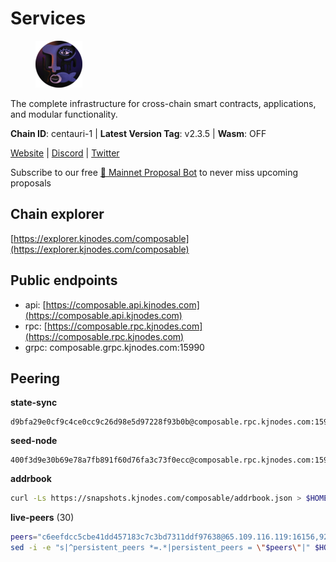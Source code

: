 # Services

<figure><img src="https://raw.githubusercontent.com/kj89/cosmos-images/main/logos/composable.png" alt=""><figcaption></figcaption></figure>

The complete infrastructure for cross-chain smart  contracts, applications, and modular functionality.

**Chain ID**: centauri-1 | **Latest Version Tag**: v2.3.5 | **Wasm**: OFF

[Website](https://www.composable.finance) | [Discord](https://discord.gg/composable) | [Twitter](https://twitter.com/ComposableFin)



Subscribe to our free [🤖 Mainnet Proposal Bot](https://t.me/kjnodes_proposal_bot) to never miss upcoming proposals


## Chain explorer
[https://explorer.kjnodes.com/composable](https://explorer.kjnodes.com/composable)

## Public endpoints

* api: [https://composable.api.kjnodes.com](https://composable.api.kjnodes.com)
* rpc: [https://composable.rpc.kjnodes.com](https://composable.rpc.kjnodes.com)
* grpc: composable.grpc.kjnodes.com:15990

## Peering

**state-sync**

```text
d9bfa29e0cf9c4ce0cc9c26d98e5d97228f93b0b@composable.rpc.kjnodes.com:15956
```

**seed-node**

```text
400f3d9e30b69e78a7fb891f60d76fa3c73f0ecc@composable.rpc.kjnodes.com:15959
```

**addrbook**
```bash
curl -Ls https://snapshots.kjnodes.com/composable/addrbook.json > $HOME/.banksy/config/addrbook.json
```

**live-peers** (30)
```bash
peers="c6eefdcc5cbe41dd457183c7c3bd7311ddf97638@65.109.116.119:16156,92336725dc7fda1504ea5962bb551f2610126377@65.108.198.118:22256,253f190c96d14ce98da8b7596385c1593a7be982@65.109.33.48:23656,f1417ea1b17234f37ebb67f6ef55aea791e591e8@142.44.213.82:1400,548b18f0288f4c128ef3ff133dcadf004263c363@38.242.230.118:26656,4cb008db9c8ae2eb5c751006b977d6910e990c5d@65.108.71.163:2630,690a53df99c570aef22106bca3b77bec2881bf32@65.21.139.155:26656,1617a476e3a883c2e648ee91120ffecefbbe3a19@65.109.115.119:26656,efe99b4c22402e91fe630c0c747fe17528e79134@89.58.53.67:26656,6201b6958ac3151c53e88c438aa80c42c5b3f740@65.108.238.29:22256,8d70f16094502dcc6a6fb1065b9ab9c958c266d6@65.109.104.72:22256,3f72dfcaa83c4922dd6e72bc5b9da7840ef8adaa@57.128.96.155:22256,72e97d478faa181dfbf9c5043b0005b4f339f283@38.146.3.171:22256,2cba1a83afb55d9a86cbbb5054a09e82a768df29@65.21.88.12:2000,e3cd5d7925fc390e34a05129a30409db62cbd2d7@185.119.118.118:3000,3b27aab10ded3765aeb8f3dc70e0f7b2581e4196@141.95.157.139:22256,211a8dd121f7de6e2ed53efe87cba194d0637d49@65.108.8.247:22256,042a5b6dd173322ef238d11fb6561ca3947ed24c@139.99.208.77:26676,17bfb555c37b79e89af31342f4e068bf4f93e144@65.108.137.39:26656,9e34b95377a50fb64dd86d2f95007c201f58a8e4@94.130.240.229:3000,63559b939442512ed82d2ded46d02ab1021ea29a@95.214.55.138:53656,5d0406a0e0be147b7cab72fc13d2d84b7a15fc46@188.166.250.32:26656,c7f52f81ee1b1f7107fc78ca2de476c730e00be9@65.109.80.150:2635,ebc272824924ea1a27ea3183dd0b9ba713494f83@195.3.220.140:26976,5983e226c8f8ddfe3199d3b8ad016ef961c95a0e@51.91.30.173:3100,a7bd2dcc7204997bfa79918873b5eff994e66802@103.180.28.98:26656,90bde5c9bb575384ebb0d0d818dfa14198ae83f6@195.154.94.166:26339,d9bfa29e0cf9c4ce0cc9c26d98e5d97228f93b0b@65.109.88.38:15956,1478b221f03d34f4643377ed0b975aef03dc0fe4@85.117.241.213:26656,4319824b0ff4c795ec8c48e09f504fbe97c8a6e7@142.132.135.125:20656"
sed -i -e "s|^persistent_peers *=.*|persistent_peers = \"$peers\"|" $HOME/.banksy/config/config.toml
```

